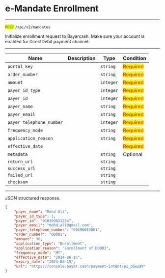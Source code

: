 # e-Mandate Enrollment

***

<mark style="color:green;">`POST`</mark> `/api/v2/mandates`



Initialize enrollment request to Bayarcash. Make sure your account is enabled for DirectDebit payment channel.



***

<table data-full-width="true"><thead><tr><th>Name</th><th>Description</th><th>Type</th><th>Condition</th></tr></thead><tbody><tr><td><code>portal_key</code></td><td></td><td><code>string</code></td><td><mark style="color:red;">Required</mark></td></tr><tr><td><code>order_number</code></td><td></td><td><code>string</code></td><td><mark style="color:red;">Required</mark></td></tr><tr><td><code>amount</code></td><td></td><td><code>integer</code></td><td><mark style="color:red;">Required</mark></td></tr><tr><td><code>payer_id_type</code></td><td></td><td><code>integer</code></td><td><mark style="color:red;">Required</mark></td></tr><tr><td><code>payer_id</code></td><td></td><td><code>integer</code></td><td><mark style="color:red;">Required</mark></td></tr><tr><td><code>payer_name</code></td><td></td><td><code>string</code></td><td><mark style="color:red;">Required</mark></td></tr><tr><td><code>payer_email</code></td><td></td><td><code>string</code></td><td><mark style="color:red;">Required</mark></td></tr><tr><td><code>payer_telephone_number</code></td><td></td><td><code>integer</code></td><td><mark style="color:red;">Required</mark></td></tr><tr><td><code>frequency_mode</code></td><td></td><td><code>string</code></td><td><mark style="color:red;">Required</mark></td></tr><tr><td><code>application_reason</code></td><td></td><td><code>string</code></td><td><mark style="color:red;">Required</mark></td></tr><tr><td><code>effective_date</code></td><td></td><td></td><td><mark style="color:red;">Required</mark></td></tr><tr><td><code>metadata</code></td><td></td><td><code>string</code></td><td>Optional</td></tr><tr><td><code>return_url</code></td><td></td><td><code>string</code></td><td></td></tr><tr><td><code>success_url</code></td><td></td><td><code>string</code></td><td></td></tr><tr><td><code>failed_url</code></td><td></td><td><code>string</code></td><td></td></tr><tr><td><code>checksum</code></td><td></td><td><code>string</code></td><td></td></tr></tbody></table>

***



JSON structured response.



```json
{
    "payer_name": "Mohd Ali",
    "payer_id_type": 1,
    "payer_id": "910109021234",
    "payer_email": "mohd.ali@gmail.com",
    "payer_telephone_number": "60196019001",
    "order_number": "DD001",
    "amount": 30,
    "application_type": "Enrollment",
    "application_reason": "Enrollment of DD001",
    "frequency_mode": "MT",
    "effective_date": "2024-06-15",
    "expiry_date": "2024-08-15",
    "url": "https://console.bayar.cash/payment-intent/pi_pGwZaY"
}
```

